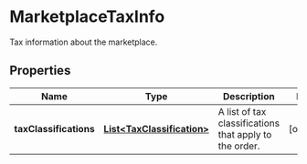 

# MarketplaceTaxInfo

Tax information about the marketplace.

## Properties

Name | Type | Description | Notes
------------ | ------------- | ------------- | -------------
**taxClassifications** | [**List&lt;TaxClassification&gt;**](TaxClassification.md) | A list of tax classifications that apply to the order. |  [optional]



